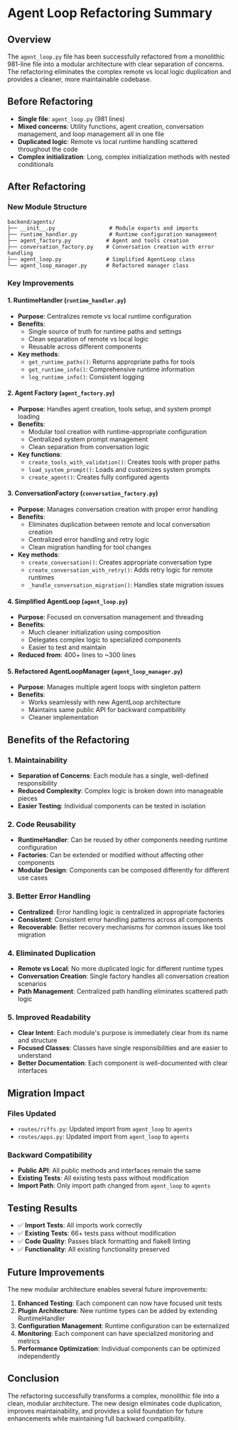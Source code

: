 # Agent Loop Refactoring Summary

## Overview

The `agent_loop.py` file has been successfully refactored from a monolithic 981-line file into a modular architecture with clear separation of concerns. The refactoring eliminates the complex remote vs local logic duplication and provides a cleaner, more maintainable codebase.

## Before Refactoring

- **Single file**: `agent_loop.py` (981 lines)
- **Mixed concerns**: Utility functions, agent creation, conversation management, and loop management all in one file
- **Duplicated logic**: Remote vs local runtime handling scattered throughout the code
- **Complex initialization**: Long, complex initialization methods with nested conditionals

## After Refactoring

### New Module Structure

```
backend/agents/
├── __init__.py                 # Module exports and imports
├── runtime_handler.py          # Runtime configuration management
├── agent_factory.py           # Agent and tools creation
├── conversation_factory.py    # Conversation creation with error handling
├── agent_loop.py              # Simplified AgentLoop class
└── agent_loop_manager.py      # Refactored manager class
```

### Key Improvements

#### 1. **RuntimeHandler** (`runtime_handler.py`)
- **Purpose**: Centralizes remote vs local runtime configuration
- **Benefits**: 
  - Single source of truth for runtime paths and settings
  - Clean separation of remote vs local logic
  - Reusable across different components
- **Key methods**:
  - `get_runtime_paths()`: Returns appropriate paths for tools
  - `get_runtime_info()`: Comprehensive runtime information
  - `log_runtime_info()`: Consistent logging

#### 2. **Agent Factory** (`agent_factory.py`)
- **Purpose**: Handles agent creation, tools setup, and system prompt loading
- **Benefits**:
  - Modular tool creation with runtime-appropriate configuration
  - Centralized system prompt management
  - Clean separation from conversation logic
- **Key functions**:
  - `create_tools_with_validation()`: Creates tools with proper paths
  - `load_system_prompt()`: Loads and customizes system prompts
  - `create_agent()`: Creates fully configured agents

#### 3. **ConversationFactory** (`conversation_factory.py`)
- **Purpose**: Manages conversation creation with proper error handling
- **Benefits**:
  - Eliminates duplication between remote and local conversation creation
  - Centralized error handling and retry logic
  - Clean migration handling for tool changes
- **Key methods**:
  - `create_conversation()`: Creates appropriate conversation type
  - `create_conversation_with_retry()`: Adds retry logic for remote runtimes
  - `_handle_conversation_migration()`: Handles state migration issues

#### 4. **Simplified AgentLoop** (`agent_loop.py`)
- **Purpose**: Focused on conversation management and threading
- **Benefits**:
  - Much cleaner initialization using composition
  - Delegates complex logic to specialized components
  - Easier to test and maintain
- **Reduced from**: 400+ lines to ~300 lines

#### 5. **Refactored AgentLoopManager** (`agent_loop_manager.py`)
- **Purpose**: Manages multiple agent loops with singleton pattern
- **Benefits**:
  - Works seamlessly with new AgentLoop architecture
  - Maintains same public API for backward compatibility
  - Cleaner implementation

## Benefits of the Refactoring

### 1. **Maintainability**
- **Separation of Concerns**: Each module has a single, well-defined responsibility
- **Reduced Complexity**: Complex logic is broken down into manageable pieces
- **Easier Testing**: Individual components can be tested in isolation

### 2. **Code Reusability**
- **RuntimeHandler**: Can be reused by other components needing runtime configuration
- **Factories**: Can be extended or modified without affecting other components
- **Modular Design**: Components can be composed differently for different use cases

### 3. **Better Error Handling**
- **Centralized**: Error handling logic is centralized in appropriate factories
- **Consistent**: Consistent error handling patterns across all components
- **Recoverable**: Better recovery mechanisms for common issues like tool migration

### 4. **Eliminated Duplication**
- **Remote vs Local**: No more duplicated logic for different runtime types
- **Conversation Creation**: Single factory handles all conversation creation scenarios
- **Path Management**: Centralized path handling eliminates scattered path logic

### 5. **Improved Readability**
- **Clear Intent**: Each module's purpose is immediately clear from its name and structure
- **Focused Classes**: Classes have single responsibilities and are easier to understand
- **Better Documentation**: Each component is well-documented with clear interfaces

## Migration Impact

### Files Updated
- `routes/riffs.py`: Updated import from `agent_loop` to `agents`
- `routes/apps.py`: Updated import from `agent_loop` to `agents`

### Backward Compatibility
- **Public API**: All public methods and interfaces remain the same
- **Existing Tests**: All existing tests pass without modification
- **Import Path**: Only import path changed from `agent_loop` to `agents`

## Testing Results

- ✅ **Import Tests**: All imports work correctly
- ✅ **Existing Tests**: 66+ tests pass without modification
- ✅ **Code Quality**: Passes black formatting and flake8 linting
- ✅ **Functionality**: All existing functionality preserved

## Future Improvements

The new modular architecture enables several future improvements:

1. **Enhanced Testing**: Each component can now have focused unit tests
2. **Plugin Architecture**: New runtime types can be added by extending RuntimeHandler
3. **Configuration Management**: Runtime configuration can be externalized
4. **Monitoring**: Each component can have specialized monitoring and metrics
5. **Performance Optimization**: Individual components can be optimized independently

## Conclusion

The refactoring successfully transforms a complex, monolithic file into a clean, modular architecture. The new design eliminates code duplication, improves maintainability, and provides a solid foundation for future enhancements while maintaining full backward compatibility.